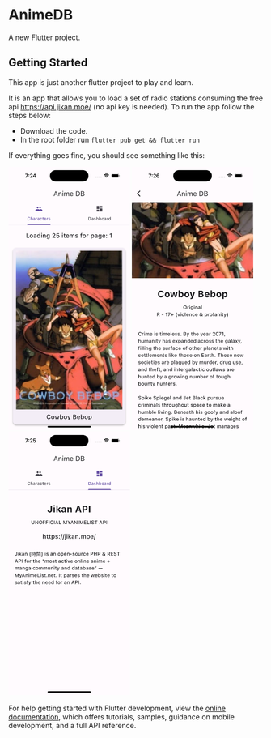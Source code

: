 # AnimeDB

A new Flutter project.

## Getting Started

This app is just another flutter project to play and learn.

It is an app that allows you to load a set of radio stations consuming the free api https://api.jikan.moe/ (no api key is needed). To run the app follow the steps below:

- Download the code.
- In the root folder run `flutter pub get && flutter run`

If everything goes fine, you should see something like this:

 <img src="./screenshots/screen1.png" style="width:240px;" />  <img src="./screenshots/screen3.png" style="width:240px;" />  <img src="./screenshots/screen2.png" style="width:240px;" /> 


For help getting started with Flutter development, view the
[online documentation](https://docs.flutter.dev/), which offers tutorials,
samples, guidance on mobile development, and a full API reference.
